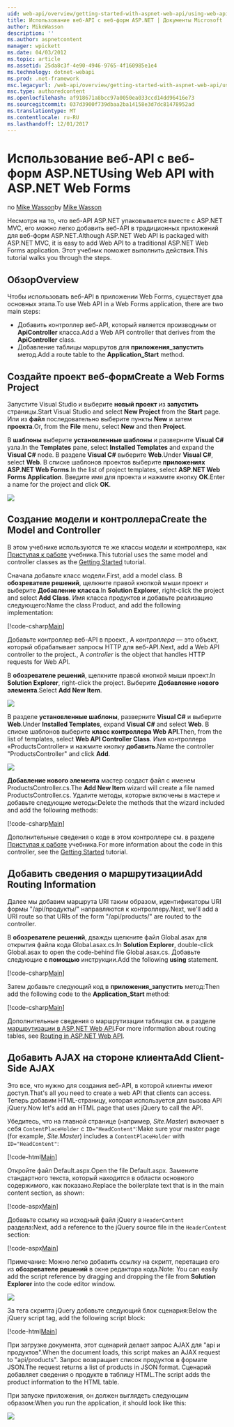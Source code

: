 ```yaml
---
uid: web-api/overview/getting-started-with-aspnet-web-api/using-web-api-with-aspnet-web-forms
title: Использование веб-API с веб-форм ASP.NET | Документы Microsoft
author: MikeWasson
description: ''
ms.author: aspnetcontent
manager: wpickett
ms.date: 04/03/2012
ms.topic: article
ms.assetid: 25da8c3f-4e90-4946-9765-4f160985e1e4
ms.technology: dotnet-webapi
ms.prod: .net-framework
msc.legacyurl: /web-api/overview/getting-started-with-aspnet-web-api/using-web-api-with-aspnet-web-forms
msc.type: authoredcontent
ms.openlocfilehash: af918671a8bcc97a0050ea033ccd14dd96416e73
ms.sourcegitcommit: 037d3900f739dbaa2ba14158e3d7dc81478952ad
ms.translationtype: MT
ms.contentlocale: ru-RU
ms.lasthandoff: 12/01/2017
---
```

<a name="using-web-api-with-aspnet-web-forms"></a><span data-ttu-id="c5e99-102">Использование веб-API с веб-форм ASP.NET</span><span class="sxs-lookup"><span data-stu-id="c5e99-102">Using Web API with ASP.NET Web Forms</span></span>
====================
<span data-ttu-id="c5e99-103">по [Mike Wasson](https://github.com/MikeWasson)</span><span class="sxs-lookup"><span data-stu-id="c5e99-103">by [Mike Wasson](https://github.com/MikeWasson)</span></span>

<span data-ttu-id="c5e99-104">Несмотря на то, что веб-API ASP.NET упаковывается вместе с ASP.NET MVC, его можно легко добавить веб-API в традиционных приложений для веб-форм ASP.NET.</span><span class="sxs-lookup"><span data-stu-id="c5e99-104">Although ASP.NET Web API is packaged with ASP.NET MVC, it is easy to add Web API to a traditional ASP.NET Web Forms application.</span></span> <span data-ttu-id="c5e99-105">Этот учебник поможет выполнить действия.</span><span class="sxs-lookup"><span data-stu-id="c5e99-105">This tutorial walks you through the steps.</span></span>

## <a name="overview"></a><span data-ttu-id="c5e99-106">Обзор</span><span class="sxs-lookup"><span data-stu-id="c5e99-106">Overview</span></span>

<span data-ttu-id="c5e99-107">Чтобы использовать веб-API в приложении Web Forms, существует два основных этапа.</span><span class="sxs-lookup"><span data-stu-id="c5e99-107">To use Web API in a Web Forms application, there are two main steps:</span></span>

- <span data-ttu-id="c5e99-108">Добавить контроллер веб-API, который является производным от **ApiController** класса.</span><span class="sxs-lookup"><span data-stu-id="c5e99-108">Add a Web API controller that derives from the **ApiController** class.</span></span>
- <span data-ttu-id="c5e99-109">Добавление таблицы маршрутов для **приложения\_запустить** метод.</span><span class="sxs-lookup"><span data-stu-id="c5e99-109">Add a route table to the **Application\_Start** method.</span></span>

## <a name="create-a-web-forms-project"></a><span data-ttu-id="c5e99-110">Создайте проект веб-форм</span><span class="sxs-lookup"><span data-stu-id="c5e99-110">Create a Web Forms Project</span></span>

<span data-ttu-id="c5e99-111">Запустите Visual Studio и выберите **новый проект** из **запустить** страницы.</span><span class="sxs-lookup"><span data-stu-id="c5e99-111">Start Visual Studio and select **New Project** from the **Start** page.</span></span> <span data-ttu-id="c5e99-112">Или из **файл** последовательно выберите пункты **New** и затем **проекта**.</span><span class="sxs-lookup"><span data-stu-id="c5e99-112">Or, from the **File** menu, select **New** and then **Project**.</span></span>

<span data-ttu-id="c5e99-113">В **шаблоны** выберите **установленные шаблоны** и разверните **Visual C#** узла.</span><span class="sxs-lookup"><span data-stu-id="c5e99-113">In the **Templates** pane, select **Installed Templates** and expand the **Visual C#** node.</span></span> <span data-ttu-id="c5e99-114">В разделе **Visual C#** выберите **Web**.</span><span class="sxs-lookup"><span data-stu-id="c5e99-114">Under **Visual C#**, select **Web**.</span></span> <span data-ttu-id="c5e99-115">В списке шаблонов проектов выберите **приложениях ASP.NET Web Forms**.</span><span class="sxs-lookup"><span data-stu-id="c5e99-115">In the list of project templates, select **ASP.NET Web Forms Application**.</span></span> <span data-ttu-id="c5e99-116">Введите имя для проекта и нажмите кнопку **ОК**.</span><span class="sxs-lookup"><span data-stu-id="c5e99-116">Enter a name for the project and click **OK**.</span></span>

![](using-web-api-with-aspnet-web-forms/_static/image1.png)

## <a name="create-the-model-and-controller"></a><span data-ttu-id="c5e99-117">Создание модели и контроллера</span><span class="sxs-lookup"><span data-stu-id="c5e99-117">Create the Model and Controller</span></span>

<span data-ttu-id="c5e99-118">В этом учебнике используются те же классы модели и контроллера, как [Приступая к работе](tutorial-your-first-web-api.md) учебника.</span><span class="sxs-lookup"><span data-stu-id="c5e99-118">This tutorial uses the same model and controller classes as the [Getting Started](tutorial-your-first-web-api.md) tutorial.</span></span>

<span data-ttu-id="c5e99-119">Сначала добавьте класс модели.</span><span class="sxs-lookup"><span data-stu-id="c5e99-119">First, add a model class.</span></span> <span data-ttu-id="c5e99-120">В **обозревателе решений**, щелкните правой кнопкой мыши проект и выберите **Добавление класса**.</span><span class="sxs-lookup"><span data-stu-id="c5e99-120">In **Solution Explorer**, right-click the project and select **Add Class**.</span></span> <span data-ttu-id="c5e99-121">Имя класса продуктов и добавьте реализацию следующего:</span><span class="sxs-lookup"><span data-stu-id="c5e99-121">Name the class Product, and add the following implementation:</span></span>

[!code-csharp[Main](using-web-api-with-aspnet-web-forms/samples/sample1.cs)]

<span data-ttu-id="c5e99-122">Добавьте контроллер веб-API в проект., А *контроллера* — это объект, который обрабатывает запросы HTTP для веб-API.</span><span class="sxs-lookup"><span data-stu-id="c5e99-122">Next, add a Web API controller to the project., A *controller* is the object that handles HTTP requests for Web API.</span></span>

<span data-ttu-id="c5e99-123">В **обозревателе решений**, щелкните правой кнопкой мыши проект.</span><span class="sxs-lookup"><span data-stu-id="c5e99-123">In **Solution Explorer**, right-click the project.</span></span> <span data-ttu-id="c5e99-124">Выберите **Добавление нового элемента**.</span><span class="sxs-lookup"><span data-stu-id="c5e99-124">Select **Add New Item**.</span></span>

![](using-web-api-with-aspnet-web-forms/_static/image2.png)

<span data-ttu-id="c5e99-125">В разделе **установленные шаблоны**, разверните **Visual C#** и выберите **Web**.</span><span class="sxs-lookup"><span data-stu-id="c5e99-125">Under **Installed Templates**, expand **Visual C#** and select **Web**.</span></span> <span data-ttu-id="c5e99-126">В списке шаблонов выберите **класс контроллера Web API**.</span><span class="sxs-lookup"><span data-stu-id="c5e99-126">Then, from the list of templates, select **Web API Controller Class**.</span></span> <span data-ttu-id="c5e99-127">Имя контроллера «ProductsController» и нажмите кнопку **добавить**.</span><span class="sxs-lookup"><span data-stu-id="c5e99-127">Name the controller "ProductsController" and click **Add**.</span></span>

![](using-web-api-with-aspnet-web-forms/_static/image3.png)

<span data-ttu-id="c5e99-128">**Добавление нового элемента** мастер создаст файл с именем ProductsController.cs.</span><span class="sxs-lookup"><span data-stu-id="c5e99-128">The **Add New Item** wizard will create a file named ProductsController.cs.</span></span> <span data-ttu-id="c5e99-129">Удалите методы, которые включены в мастере и добавьте следующие методы:</span><span class="sxs-lookup"><span data-stu-id="c5e99-129">Delete the methods that the wizard included and add the following methods:</span></span>

[!code-csharp[Main](using-web-api-with-aspnet-web-forms/samples/sample2.cs)]

<span data-ttu-id="c5e99-130">Дополнительные сведения о коде в этом контроллере см. в разделе [Приступая к работе](tutorial-your-first-web-api.md) учебника.</span><span class="sxs-lookup"><span data-stu-id="c5e99-130">For more information about the code in this controller, see the [Getting Started](tutorial-your-first-web-api.md) tutorial.</span></span>

## <a name="add-routing-information"></a><span data-ttu-id="c5e99-131">Добавить сведения о маршрутизации</span><span class="sxs-lookup"><span data-stu-id="c5e99-131">Add Routing Information</span></span>

<span data-ttu-id="c5e99-132">Далее мы добавим маршрута URI таким образом, идентификаторы URI формы &quot;/api/продукты/&quot; направляются к контроллеру.</span><span class="sxs-lookup"><span data-stu-id="c5e99-132">Next, we'll add a URI route so that URIs of the form &quot;/api/products/&quot; are routed to the controller.</span></span>

<span data-ttu-id="c5e99-133">В **обозревателе решений**, дважды щелкните файл Global.asax для открытия файла кода Global.asax.cs.</span><span class="sxs-lookup"><span data-stu-id="c5e99-133">In **Solution Explorer**, double-click Global.asax to open the code-behind file Global.asax.cs.</span></span> <span data-ttu-id="c5e99-134">Добавьте следующие **с помощью** инструкции.</span><span class="sxs-lookup"><span data-stu-id="c5e99-134">Add the following **using** statement.</span></span>

[!code-csharp[Main](using-web-api-with-aspnet-web-forms/samples/sample3.cs)]

<span data-ttu-id="c5e99-135">Затем добавьте следующий код в **приложения\_запустить** метод:</span><span class="sxs-lookup"><span data-stu-id="c5e99-135">Then add the following code to the **Application\_Start** method:</span></span>

[!code-csharp[Main](using-web-api-with-aspnet-web-forms/samples/sample4.cs)]

<span data-ttu-id="c5e99-136">Дополнительные сведения о маршрутизации таблицах см. в разделе [маршрутизации в ASP.NET Web API](../web-api-routing-and-actions/routing-in-aspnet-web-api.md).</span><span class="sxs-lookup"><span data-stu-id="c5e99-136">For more information about routing tables, see [Routing in ASP.NET Web API](../web-api-routing-and-actions/routing-in-aspnet-web-api.md).</span></span>

## <a name="add-client-side-ajax"></a><span data-ttu-id="c5e99-137">Добавить AJAX на стороне клиента</span><span class="sxs-lookup"><span data-stu-id="c5e99-137">Add Client-Side AJAX</span></span>

<span data-ttu-id="c5e99-138">Это все, что нужно для создания веб-API, в которой клиенты имеют доступ.</span><span class="sxs-lookup"><span data-stu-id="c5e99-138">That's all you need to create a web API that clients can access.</span></span> <span data-ttu-id="c5e99-139">Теперь добавим HTML-страницу, которая используется для вызова API jQuery.</span><span class="sxs-lookup"><span data-stu-id="c5e99-139">Now let's add an HTML page that uses jQuery to call the API.</span></span>

<span data-ttu-id="c5e99-140">Убедитесь, что на главной странице (например, *Site.Master*) включает в себя `ContentPlaceHolder` с `ID="HeadContent"`:</span><span class="sxs-lookup"><span data-stu-id="c5e99-140">Make sure your master page (for example, *Site.Master*) includes a `ContentPlaceHolder` with `ID="HeadContent"`:</span></span>

[!code-html[Main](using-web-api-with-aspnet-web-forms/samples/sample8.html)]

<span data-ttu-id="c5e99-141">Откройте файл Default.aspx.</span><span class="sxs-lookup"><span data-stu-id="c5e99-141">Open the file Default.aspx.</span></span> <span data-ttu-id="c5e99-142">Замените стандартного текста, который находится в области основного содержимого, как показано.</span><span class="sxs-lookup"><span data-stu-id="c5e99-142">Replace the boilerplate text that is in the main content section, as shown:</span></span>

[!code-aspx[Main](using-web-api-with-aspnet-web-forms/samples/sample5.aspx)]

<span data-ttu-id="c5e99-143">Добавьте ссылку на исходный файл jQuery в `HeaderContent` раздела:</span><span class="sxs-lookup"><span data-stu-id="c5e99-143">Next, add a reference to the jQuery source file in the `HeaderContent` section:</span></span>

[!code-aspx[Main](using-web-api-with-aspnet-web-forms/samples/sample6.aspx?highlight=2)]

<span data-ttu-id="c5e99-144">Примечание: Можно легко добавить ссылку на скрипт, перетащив его из **обозревателе решений** в окне редактора кода.</span><span class="sxs-lookup"><span data-stu-id="c5e99-144">Note: You can easily add the script reference by dragging and dropping the file from **Solution Explorer** into the code editor window.</span></span>

![](using-web-api-with-aspnet-web-forms/_static/image4.png)

<span data-ttu-id="c5e99-145">За тега скрипта jQuery добавьте следующий блок сценария:</span><span class="sxs-lookup"><span data-stu-id="c5e99-145">Below the jQuery script tag, add the following script block:</span></span>

[!code-html[Main](using-web-api-with-aspnet-web-forms/samples/sample7.html)]

<span data-ttu-id="c5e99-146">При загрузке документа, этот сценарий делает запрос AJAX для &quot;api и продуктов&quot;.</span><span class="sxs-lookup"><span data-stu-id="c5e99-146">When the document loads, this script makes an AJAX request to &quot;api/products&quot;.</span></span> <span data-ttu-id="c5e99-147">Запрос возвращает список продуктов в формате JSON.</span><span class="sxs-lookup"><span data-stu-id="c5e99-147">The request returns a list of products in JSON format.</span></span> <span data-ttu-id="c5e99-148">Сценарий добавляет сведения о продукте в таблицу HTML.</span><span class="sxs-lookup"><span data-stu-id="c5e99-148">The script adds the product information to the HTML table.</span></span>

<span data-ttu-id="c5e99-149">При запуске приложения, он должен выглядеть следующим образом:</span><span class="sxs-lookup"><span data-stu-id="c5e99-149">When you run the application, it should look like this:</span></span>

![](using-web-api-with-aspnet-web-forms/_static/image5.png)
